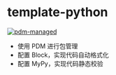 # template-python

[![pdm-managed](https://img.shields.io/badge/pdm-managed-blueviolet)](https://pdm.fming.dev)


- 使用 PDM 进行包管理
- 配置 Block，实现代码自动格式化
- 配置 MyPy，实现代码静态校验